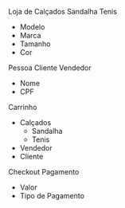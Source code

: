 Loja de Calçados
Sandalha
Tenis
 - Modelo
 - Marca
 - Tamanho
 - Cor

Pessoa
 Cliente
 Vendedor
  - Nome
  - CPF

Carrinho
 - Calçados
   - Sandalha
   - Tenis
 - Vendedor
 - Cliente

Checkout
 Pagamento
  - Valor
  - Tipo de Pagamento
 

